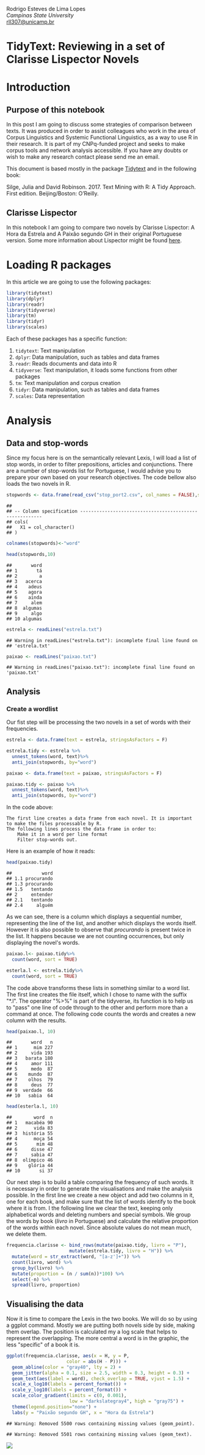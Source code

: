 
Rodrigo Esteves de Lima Lopes \
*Campinas State University* \
[rll307@unicamp.br](mailto:rll307@unicamp.br)

# TidyText: Reviewing in a set of Clarisse Lispector Novels

# Introduction

## Purpose of this notebook

In this post I am going to discuss some strategies of comparison between texts. It was produced in order to assist colleagues who work in the area of Corpus Linguistics and Systemic Functional Linguistics, as a way to use R in their research. It is part of my CNPq-funded project and seeks to make corpus tools and network analysis accessible. If you have any doubts or wish to make any research contact please send me an email.

This document is based mostly in the package [Tidytext](https://www.rdocumentation.org/packages/tidytext/versions/0.2.1) and in the following book:

Silge, Julia and David Robinson. 2017. Text Mining with R: A Tidy Approach. First edition. Beijing/Boston: O’Reilly.


## Clarisse Lispector

In this notebook I am going to compare two novels by Clarisse Lispector: A Hora da Estrela and A Paixão segundo GH in their original Portuguese version. Some more information about Lispector might be found [here](https://en.wikipedia.org/wiki/Clarice_Lispector).


# Loading R packages

In this article we are going to use the following packages:


```r
library(tidytext)
library(dplyr)
library(readr)
library(tidyverse)
library(tm)
library(tidyr)
library(scales)
```

Each of these packages has a specific function:

1. `tidytext`: Text manipulation
1. `dplyr`: Data manipulation, such as tables and data frames
1. `readr`: Reads documents and data into R
1. `tidyverse`: Text manipulation, it loads some functions from other packages
1. `tm`: Text manipulation and corpus creation
1. `tidyr`: Data manipulation, such as tables and data frames
1. `scales`: Data representation

# Analysis

## Data and stop-words

Since my focus here is on the semantically relevant Lexis, I will load a list of stop words, in order to filter prepositions, articles and conjunctions. There are a number of stop-words list for Portuguese, I would advise you to prepare your own based on your research objectives. The code bellow also loads the two novels in R.


```r
stopwords <- data.frame(read_csv("stop_port2.csv", col_names = FALSE),stringsAsFactors = FALSE)
```

```
## 
## -- Column specification --------------------------------------------------------
## cols(
##   X1 = col_character()
## )
```

```r
colnames(stopwords)<-"word"
```

```r
head(stopwords,10)
```

```
##       word
## 1       tá
## 2        a
## 3   acerca
## 4    adeus
## 5    agora
## 6    ainda
## 7     alem
## 8  algumas
## 9     algo
## 10 algumas
```


```r
estrela <- readLines("estrela.txt")
```

```
## Warning in readLines("estrela.txt"): incomplete final line found on
## 'estrela.txt'
```


```r
paixao <- readLines("paixao.txt")
```

```
## Warning in readLines("paixao.txt"): incomplete final line found on 'paixao.txt'
```

## Analysis

### Create a wordlist

Our fist step will be processing the two novels in a set of words with their frequencies.


```r
estrela <- data.frame(text = estrela, stringsAsFactors = F)
```


```r
estrela.tidy <- estrela %>%
  unnest_tokens(word, text)%>%
  anti_join(stopwords, by="word")
```


```r
paixao <- data.frame(text = paixao, stringsAsFactors = F)
```


```r
paixao.tidy <- paixao %>%
  unnest_tokens(word, text)%>%
  anti_join(stopwords, by="word")
```



In the code above:

    The first line creates a data frame from each novel. It is important to make the files processable by R.
    The following lines process the data frame in order to:
        Make it in a word per line format
        Filter stop-words out.

Here is an example of how it reads:


```r
head(paixao.tidy)
```

```
##           word
## 1.1 procurando
## 1.3 procurando
## 1.5   tentando
## 2     entender
## 2.1   tentando
## 2.4     alguém
```

As we can see, there is a column which displays a sequential number, representing the line of the list, and another which displays the words itself. However it is also possible to observe that *procurando* is present twice in the list. It happens because we are not counting  occurrences, but only displaying the novel's words.


```r
paixao.l<- paixao.tidy%>%
  count(word, sort = TRUE)
```


```r
esterla.l <- estrela.tidy%>%
  count(word, sort = TRUE)
```

The code above transforms these lists in something similar to a word list. The first line creates the file itself, which I chose to name with the suffix "*.l". The operator "%>%" is part of the tidyverse, its function is to help us to "pass" one line of code through to the other and perform more than a command at once. The following code counts the words and creates a new column with the results.


```r
head(paixao.l, 10)
```

```
##       word   n
## 1      mim 227
## 2     vida 193
## 3   barata 180
## 4     amor 111
## 5     medo  87
## 6    mundo  87
## 7    olhos  79
## 8     deus  77
## 9  verdade  66
## 10   sabia  64
```


```r
head(esterla.l, 10)
```

```
##        word  n
## 1   macabéa 90
## 2      vida 83
## 3  história 55
## 4      moça 54
## 5       mim 48
## 6     disse 47
## 7     sabia 47
## 8  olímpico 46
## 9    glória 44
## 10       si 37
```

Our next step is to build a table comparing the frequency of such words. It is necessary in order to generate the visualisations and make the analysis possible. In the first line we create a new object and add two columns in it, one for each book, and make sure that the list of words identify to the book where it is from. I the following line we clear the text, keeping only alphabetical words and deleting numbers and special symbols. We group the words by book (*livro* in Portuguese) and calculate the relative proportion of the words within each novel. Since absolute values do not mean much, we delete them.



```r
frequencia.clarisse <- bind_rows(mutate(paixao.tidy, livro = "P"),
                       mutate(estrela.tidy, livro = "H")) %>%
  mutate(word = str_extract(word, "[a-z']+")) %>%
  count(livro, word) %>%
  group_by(livro) %>%
  mutate(proportion = (n / sum(n))*100) %>%
  select(-n) %>%
  spread(livro, proportion)
```



## Visualising the data

Now it is time to compare the Lexis in the two books. We will do so by using a ggplot command. Mostly we are putting both novels side by side, making them overlap. The position is calculated my a log scale that helps to represent the overlapping. The more central a word is in the graphic, the less "specific" of a book it is.


```r
ggplot(frequencia.clarisse, aes(x = H, y = P,
                      color = abs(H - P))) +
  geom_abline(color = "gray40", lty = 2) +
  geom_jitter(alpha = 0.1, size = 2.5, width = 0.3, height = 0.3) + 
  geom_text(aes(label = word), check_overlap = TRUE, vjust = 1.5) + 
  scale_x_log10(labels = percent_format()) +
  scale_y_log10(labels = percent_format()) + 
  scale_color_gradient(limits = c(0, 0.001),
                       low = "darkslategray4", high = "gray75") +
  theme(legend.position="none") + 
  labs(y = "Paixão segundo GH", x = "Hora da Estrela")
```

```
## Warning: Removed 5500 rows containing missing values (geom_point).
```

```
## Warning: Removed 5501 rows containing missing values (geom_text).
```

![](05_TidyText_files/figure-latex/plot-1.jpg)<!-- --> 















